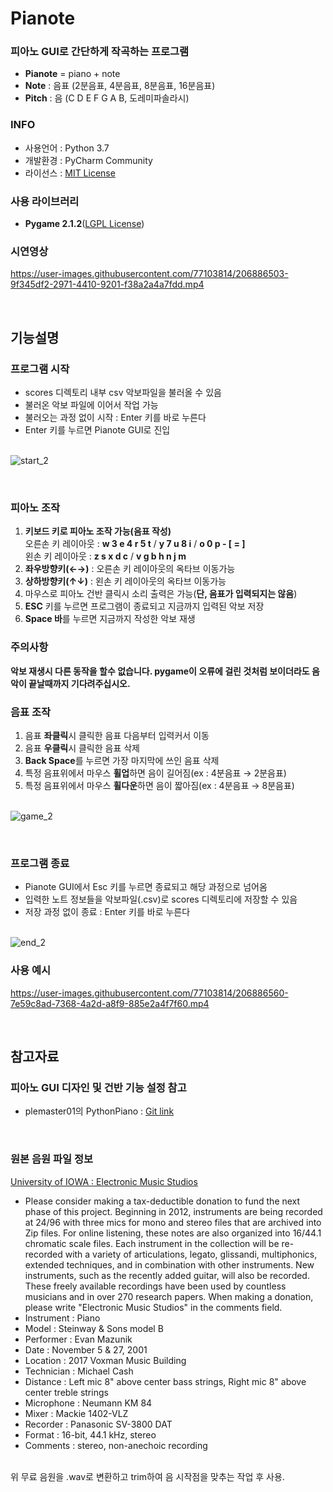 # Pianote
### 피아노 GUI로 간단하게 작곡하는 프로그램  
+ **Pianote** = piano + note
+ **Note** : 음표 (2분음표, 4분음표, 8분음표, 16분음표)  
+ **Pitch** : 음 (C D E F G A B, 도레미파솔라시)

### INFO
+ 사용언어 : Python 3.7  
+ 개발환경 : PyCharm Community  
+ 라이선스 : [MIT License](https://opensource.org/licenses/MIT)

### 사용 라이브러리
+ **Pygame 2.1.2**([LGPL License](https://www.pygame.org/docs/LGPL.txt))

### 시연영상
https://user-images.githubusercontent.com/77103814/206886503-9f345df2-2971-4410-9201-f38a2a4a7fdd.mp4  

<br/>

## 기능설명

### 프로그램 시작
  + scores 디렉토리 내부 csv 악보파일을 불러올 수 있음
  + 불러온 악보 파일에 이어서 작업 가능
  + 불러오는 과정 없이 시작 : Enter 키를 바로 누른다
  + Enter 키를 누르면 Pianote GUI로 진입

<br/>![start_2](https://user-images.githubusercontent.com/77103814/206885108-816fc00f-cd57-4183-bb7d-064344dfd41f.png)  

  <br/>

### 피아노 조작
1. **키보드 키로 피아노 조작 가능(음표 작성)**  
오른손 키 레이아웃 : **w 3 e 4 r 5 t**  /  **y 7 u 8 i**  /  **o 0 p - [ = ]**  
왼손 키 레이아웃 : **z s x d c**  /  **v g b h n j m**
1. **좌우방향키(←→)** : 오른손 키 레이아웃의 옥타브 이동가능
1. **상하방향키(↑↓)** : 왼손 키 레이아웃의 옥타브 이동가능
1. 마우스로 피아노 건반 클릭시 소리 출력은 가능(**단, 음표가 입력되지는 않음**)
1. **ESC** 키를 누르면 프로그램이 종료되고 지금까지 입력된 악보 저장
1. **Space 바**를 누르면 지금까지 작성한 악보 재생
### 주의사항
**악보 재생시 다른 동작을 할수 없습니다. pygame이 오류에 걸린 것처럼 보이더라도 음악이 끝날때까지 기다려주십시오.**  

### 음표 조작
1. 음표 **좌클릭**시 클릭한 음표 다음부터 입력커서 이동
1. 음표 **우클릭**시 클릭한 음표 삭제
1. **Back Space**를 누르면 가장 마지막에 쓰인 음표 삭제
1. 특정 음표위에서 마우스 **휠업**하면 음이 길어짐(ex : 4분음표 → 2분음표)
1. 특정 음표위에서 마우스 **휠다운**하면 음이 짧아짐(ex : 4분음표 → 8분음표)  

<br/>![game_2](https://user-images.githubusercontent.com/77103814/206885140-084013a6-103f-4dad-81e0-f3555dadb5d3.png)  

<br/>

### 프로그램 종료
  + Pianote GUI에서 Esc 키를 누르면 종료되고 해당 과정으로 넘어옴 
  + 입력한 노트 정보들을 악보파일(.csv)로 scores 디렉토리에 저장할 수 있음
  + 저장 과정 없이 종료 : Enter 키를 바로 누른다

<br/>![end_2](https://user-images.githubusercontent.com/77103814/206885116-6d685677-657d-4659-a4b3-c6f00f5d9b3c.png)  

### 사용 예시
https://user-images.githubusercontent.com/77103814/206886560-7e59c8ad-7368-4a2d-a8f9-885e2a4f7f60.mp4  

<br/>

## 참고자료

### 피아노 GUI 디자인 및 건반 기능 설정 참고
+ plemaster01의 PythonPiano : [Git link](https://github.com/plemaster01/PythonPiano/blob/main/main.py)  
<br/>

### 원본 음원 파일 정보
[University of IOWA : Electronic Music Studios](https://theremin.music.uiowa.edu/MISpiano.html)  
+ Please consider making a tax-deductible donation to fund the next phase of this project. Beginning in 2012, instruments are being recorded at 24/96 with three mics for mono and stereo files that are archived into Zip files. For online listening, these notes are also organized into 16/44.1 chromatic scale files. Each instrument in the collection will be re-recorded with a variety of articulations, legato, glissandi, multiphonics, extended techniques, and in combination with other instruments. New instruments, such as the recently added guitar, will also be recorded. These freely available recordings have been used by countless musicians and in over 270 research papers. When making a donation, please write "Electronic Music Studios" in the comments field.
+ Instrument :	Piano  
+ Model :	Steinway & Sons model B
+ Performer :	Evan Mazunik
+ Date :		November 5 & 27, 2001
+ Location :	2017 Voxman Music Building
+ Technician :	Michael Cash
+ Distance :	Left mic 8" above center bass strings, Right mic 8" above center treble strings
+ Microphone :	Neumann KM 84
+ Mixer :		Mackie 1402-VLZ
+ Recorder :	Panasonic SV-3800 DAT
+ Format :	16-bit, 44.1 kHz, stereo
+ Comments : stereo, non-anechoic recording
<br/>
위 무료 음원을 .wav로 변환하고  
trim하여 음 시작점을 맞추는 작업 후 사용.  
<br/>
